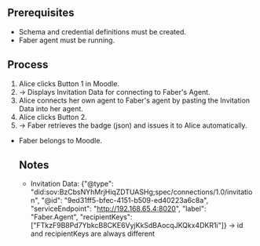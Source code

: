 ## Prerequisites
- Schema and credential definitions must be created.
- Faber agent must be running.

## Process
1. Alice clicks Button 1 in Moodle.
2. -> Displays Invitation Data for connecting to Faber's Agent.
3. Alice connects her own agent to Faber's agent by pasting the Invitation Data into her agent.
4. Alice clicks Button 2.
5. -> Faber retrieves the badge (json) and issues it to Alice automatically.

- Faber belongs to Moodle.

  ## Notes
  - Invitation Data: {"@type": "did:sov:BzCbsNYhMrjHiqZDTUASHg;spec/connections/1.0/invitation", "@id": "9ed31ff5-bfec-4151-b509-ed40223a6c8a", "serviceEndpoint": "http://192.168.65.4:8020", "label": "Faber.Agent", "recipientKeys": ["FTkzF9B8Pd7YbkcB8CKE6VyjKkSdBAocqJKQkx4DKR1i"]}
 -> id and recipientKeys are always different
